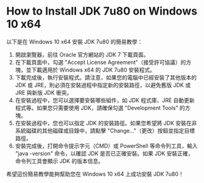 # How to Install JDK 7u80 on Windows 10 x64

以下是在 Windows 10 x64 安裝 JDK 7u80 的簡易教學：

1. 開啟瀏覽器，前往 Oracle 官方網站的 JDK 7 下載頁面。
2. 在下載頁面中，勾選 "Accept License Agreement"（接受許可協議）的方塊，並下載適用於 Windows x64 的 JDK 7u80 安裝程式。
3. 下載完成後，執行安裝程式。請注意，如果您的電腦中已經安裝了其他版本的 JDK 或 JRE，則必須在安裝過程中指定新的安裝路徑，以避免舊版 JDK 或 JRE 與新版 JDK 衝突。
4. 在安裝過程中，您可以選擇要安裝哪些組件，如 JDK 程式庫、JRE 自動更新程式等。如果您只需要使用 JDK，請確保勾選 "Development Tools" 的方塊。
5. 在安裝過程中，您也可以指定 JDK 的安裝路徑。如果您希望將 JDK 安裝在非系統磁碟的其他磁碟或目錄中，請點擊 "Change..."（更改）按鈕並指定目標路徑。
6. 安裝完成後，打開命令提示字元（CMD）或 PowerShell 等命令列工具，輸入 "java -version" 命令，以確認 JDK 是否已正確安裝。如果 JDK 安裝正確，命令列工具會顯示 JDK 的版本信息。

希望這份簡易教學能夠幫助您在 Windows 10 x64 上成功安裝 JDK 7u80！
